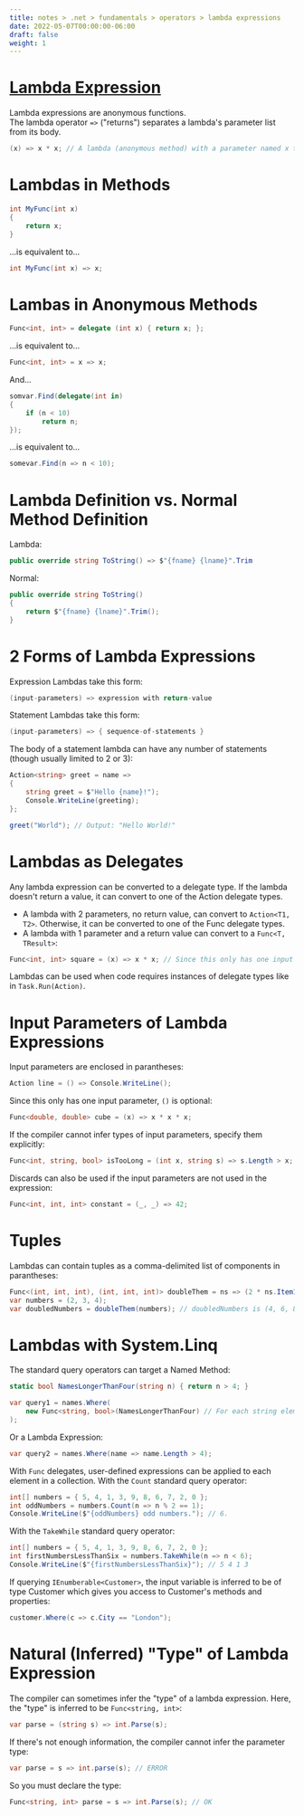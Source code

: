 ```yaml
---
title: notes > .net > fundamentals > operators > lambda expressions
date: 2022-05-07T00:00:00-06:00
draft: false
weight: 1
---
```


# [Lambda Expression](https://docs.microsoft.com/en-us/dotnet/csharp/language-reference/operators/lambda-expressions)
Lambda expressions are anonymous functions.  
The lambda operator `=>` ("returns") separates a lambda's parameter list from its body.

```cs
(x) => x * x; // A lambda (anonymous method) with a parameter named x that returns x * x.
```

# Lambdas in Methods
```cs
int MyFunc(int x)
{
	return x;
}
```
…is equivalent to…
```cs
int MyFunc(int x) => x;
```

# Lambas in Anonymous Methods
```cs
Func<int, int> = delegate (int x) { return x; };
```
…is equivalent to…
```cs
Func<int, int> = x => x;
```

And...
```cs
somvar.Find(delegate(int in)
{
	if (n < 10)
		return n;
});
```
…is equivalent to…
```cs
somevar.Find(n => n < 10);
```

# Lambda Definition vs. Normal Method Definition
Lambda:
```cs
public override string ToString() => $"{fname} {lname}".Trim
```
Normal:
```cs
public override string ToString()
{
	return $"{fname} {lname}".Trim();
}
```

# 2 Forms of Lambda Expressions
Expression Lambdas take this form:
```cs
(input-parameters) => expression with return-value
```

Statement Lambdas take this form:
```cs
(input-parameters) => { sequence-of-statements }
```

The body of a statement lambda can have any number of statements (though usually limited to 2 or 3):
```cs
Action<string> greet = name => 
{
	string greet = $"Hello {name}!");
	Console.WriteLine(greeting);
};

greet("World"); // Output: "Hello World!"
```

# Lambdas as Delegates
Any lambda expression can be converted to a delegate type.
If the lambda doesn't return a value, it can convert to one of the Action delegate types.
- A lambda with 2 parameters, no return value, can convert to `Action<T1, T2>`.
Otherwise, it can be converted to one of the Func delegate types.
- A lambda with 1 parameter and a return value can convert to a `Func<T, TResult>`:
```cs
Func<int, int> square = (x) => x * x; // Since this only has one input parameter, () is optional.
```

Lambdas can be used when code requires instances of delegate types like in `Task.Run(Action)`.

# Input Parameters of Lambda Expressions
Input parameters are enclosed in parantheses:
```cs
Action line = () => Console.WriteLine();
```
Since this only has one input parameter, `()` is optional:
```cs
Func<double, double> cube = (x) => x * x * x; 
```

If the compiler cannot infer types of input parameters, specify them explicitly:
```cs
Func<int, string, bool> isTooLong = (int x, string s) => s.Length > x;
```

Discards can also be used if the input parameters are not used in the expression:
```cs
Func<int, int, int> constant = (_, _) => 42;
```

# Tuples
Lambdas can contain tuples as a comma-delimited list of components in parantheses:
```cs
Func<(int, int, int), (int, int, int)> doubleThem = ns => (2 * ns.Item1, 2 * ns.Item2, 2 * ns.Item3);
var numbers = (2, 3, 4);
var doubledNumbers = doubleThem(numbers); // doubledNumbers is (4, 6, 8)
```

# Lambdas with System.Linq
The standard query operators can target a Named Method:
```cs
static bool NamesLongerThanFour(string n) { return n > 4; }

var query1 = names.Where(
	new Func<string, bool>(NamesLongerThanFour) // For each string element in names, pass it to this function.
);
```

Or a Lambda Expression:
```cs
var query2 = names.Where(name => name.Length > 4);
```

With `Func` delegates, user-defined expressions can be applied to each element in a collection.
With the `Count` standard query operator:
```cs
int[] numbers = { 5, 4, 1, 3, 9, 8, 6, 7, 2, 0 };
int oddNumbers = numbers.Count(n => n % 2 == 1);
Console.WriteLine($"{oddNumbers} odd numbers."); // 6.
```

With the `TakeWhile` standard query operator:
```cs
int[] numbers = { 5, 4, 1, 3, 9, 8, 6, 7, 2, 0 };
int firstNumbersLessThanSix = numbers.TakeWhile(n => n < 6);
Console.WriteLine($"{firstNumbersLessThanSix}"); // 5 4 1 3
```

If querying `IEnumberable<Customer>`, the input variable is inferred to be of type Customer which gives you access to Customer's methods and properties:
```cs
customer.Where(c => c.City == "London");
```

# Natural (Inferred) "Type" of Lambda Expression
The compiler can sometimes infer the "type" of a lambda expression.
Here, the "type" is inferred to be `Func<string, int>`:
```cs
var parse = (string s) => int.Parse(s);
```

If there's not enough information, the compiler cannot infer the parameter type:
```cs
var parse = s => int.parse(s); // ERROR
```

So you must declare the type:
```cs
Func<string, int> parse = s => int.Parse(s); // OK
```

